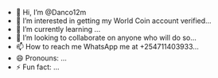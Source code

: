 - 👋 Hi, I’m @Danco12m
- 👀 I’m interested in getting my World Coin account verified...
- 🌱 I’m currently learning ...
- 💞️ I’m looking to collaborate on anyone who will do so...
- 📫 How to reach me WhatsApp me at +254711403933...
- 😄 Pronouns: ...
- ⚡ Fun fact: ...

<!---
Danco12m/Danco12m is a ✨ special ✨ repository because its `README.md` (this file) appears on your GitHub profile.
You can click the Preview link to take a look at your changes.
--->
